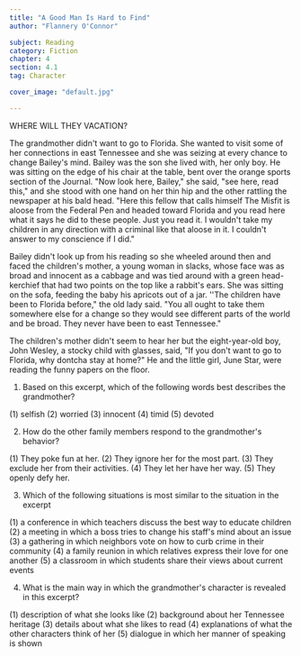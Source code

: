```yaml
---
title: "A Good Man Is Hard to Find"
author: "Flannery O'Connor"

subject: Reading
category: Fiction
chapter: 4
section: 4.1
tag: Character

cover_image: "default.jpg"

---
```

WHERE WILL THEY VACATION?

The grandmother didn't want to go to Florida. She wanted to visit some of her connections in east Tennessee and she was seizing at every chance to change Bailey's mind. Bailey was the son she lived with, her only boy. He was sitting on the edge of his chair at the table, bent over the orange sports section of the Journal. "Now look here, Bailey," she said, "see here, read this," and she stood with one hand on her thin hip and the other rattling the newspaper at his bald head. "Here this fellow that calls himself The Misfit is aloose from the Federal Pen and headed toward Florida and you read here what it says he did to these people. Just you read it. I wouldn't take my children in any direction with a criminal like that aloose in it. I couldn't answer to my conscience if I did."

Bailey didn't look up from his reading so she wheeled around then and faced the children's mother, a young woman in slacks, whose face was as broad and innocent as a cabbage and was tied around with a green head-kerchief that had two points on the top like a rabbit's ears. She was sitting on the sofa, feeding the baby his apricots out of a jar. ''The children have been to Florida before," the old lady said. "You all ought to take them somewhere else for a change so they would see different parts of the world and be broad. They never have been to east Tennessee."

The children's mother didn't seem to hear her but the eight-year-old boy, John Wesley, a stocky child with glasses, said, "If you don't want to go to Florida, why dontcha stay at home?" He and the little girl, June Star, were reading the funny papers on the floor.

 1. Based on this excerpt, which of the following words best describes the grandmother?

  (1) selfish
  (2) worried
  (3) innocent
  (4) timid
  (5) devoted

 2. How do the other family members respond to the grandmother's behavior?

  (1) They poke fun at her.
  (2) They ignore her for the most part.
  (3) They exclude her from their activities.
  (4) They let her have her way.
  (5) They openly defy her.

 3. Which of the following situations is most similar to the situation in the excerpt

  (1) a conference in which teachers discuss the best way to educate children
  (2) a meeting in which a boss tries to change his staff's mind about an issue
  (3) a gathering in which neighbors vote on how to curb crime in their community
  (4) a family reunion in which relatives express their love for one another
  (5) a classroom in which students share their views about current events

 4. What is the main way in which the grandmother's character is revealed in this excerpt?

  (1) description of what she looks like
  (2) background about her Tennessee heritage
  (3) details about what she likes to read
  (4) explanations of what the other characters think of her
  (5) dialogue in which her manner of speaking is shown
